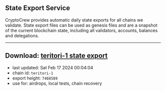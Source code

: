 ## State Export Service
CryptoCrew provides automatic daily state exports for all chains we validate. State export files can be used as genesis files and are a snapshot of the current blockchain state, including all validators, accounts, balances and delegations.

---
**Download: [teritori-1 state export](https://dl-eu2.ccvalidators.com/SERVICE/teritori/teritori-1_export_7468589.json)**
---

- last updated: Sat Feb 17 2024 00:04:04
- chain id: `teritori-1`
- export height: `7468589`
- use for: airdrops, local tests, chain recovery
